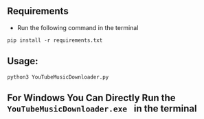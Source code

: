 ## Requirements
- Run the following command in the terminal
```
pip install -r requirements.txt
```
## Usage:
```
python3 YouTubeMusicDownloader.py
```
## For  Windows You Can Directly Run the `YouTubeMusicDownloader.exe ` in the terminal
